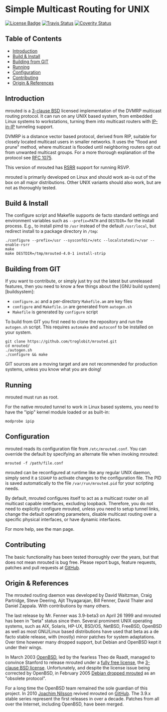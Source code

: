 Simple Multicast Routing for UNIX
=================================
[![License Badge][]][License] [![Travis Status][]][Travis] [![Coverity Status][]][Coverity Scan]

Table of Contents
-----------------

* [Introduction](#introduction)
* [Build & Install](#build--install)
* [Building from GIT](#building-from-git)
* [Running](#running)
* [Configuration](#configuration)
* [Contributing](#contributing)
* [Origin & References](#origin--references)


Introduction
------------

mrouted is a [3-clause BSD][BSD License] licensed implementation of the
DVMRP multicast routing protocol.  It can run on any UNIX based system,
from embedded Linux systems to workstations, turning them into multicast
routers with [IP-in-IP] tunneling support.

DVMRP is a distance vector based protocol, derived from RIP, suitable
for closely located multicast users in smaller networks.  It uses the
"flood and prune" method, where multicast is flooded until neighboring
routers opt out from unwanted multicast groups.  For a more thorough
explanation of the protocol see [RFC 1075][].

This version of mrouted has [RSRR][] support for running RSVP.

mrouted is primarily developed on Linux and should work as-is out of the
box on all major distributions.  Other UNIX variants should also work,
but are not as thoroughly tested.


Build & Install
---------------

The configure script and Makefile supports de facto standard settings
and environment variables such as `--prefix=PATH` and `DESTDIR=` for the
install process.  E.g., to install pimd to `/usr` instead of the default
`/usr/local`, but redirect install to a package directory in `/tmp`:

    ./configure --prefix=/usr --sysconfdir=/etc --localstatedir=/var --enable-rsrr
    make
    make DESTDIR=/tmp/mrouted-4.0-1 install-strip


Building from GIT
-----------------

If you want to contribute, or simply just try out the latest but
unreleased features, then you need to know a few things about the
[GNU build system][buildsystem]:

- `configure.ac` and a per-directory `Makefile.am` are key files
- `configure` and `Makefile.in` are generated from `autogen.sh`
- `Makefile` is generated by `configure` script

To build from GIT you first need to clone the repository and run the
`autogen.sh` script.  This requires `automake` and `autoconf` to be
installed on your system.

    git clone https://github.com/troglobit/mrouted.git
    cd mrouted/
    ./autogen.sh
    ./configure && make

GIT sources are a moving target and are not recommended for production
systems, unless you know what you are doing!


Running
-------

mrouted must run as root.

For the native mrouted tunnel to work in Linux based systems, you need
to have the "ipip" kernel module loaded or as built-in:

    modprobe ipip


Configuration
-------------

mrouted reads its configuration file from `/etc/mrouted.conf`.  You can
override the default by specifying an alternate file when invoking
mrouted:

    mrouted -f /path/file.conf

mrouted can be reconfigured at runtime like any regular UNIX daemon,
simply send it a `SIGHUP` to activate changes to the configuration file.
The PID is saved automatically to the file `/var/run/mrouted.pid` for
your scripting needs.

By default, mrouted configures itself to act as a multicast router on
all multicast capable interfaces, excluding loopback.  Therefore, you do
not need to explicitly configure mrouted, unless you need to setup
tunnel links, change the default operating parameters, disable multicast
routing over a specific physical interfaces, or have dynamic interfaces.

For more help, see the man page.


Contributing
------------

The basic functionality has been tested thoroughly over the years, but
that does not mean mrouted is bug free.  Please report bugs, feature
requests, patches and pull requests at [GitHub][].


Origin & References
-------------------

The mrouted routing daemon was developed by David Waitzman, Craig
Partridge, Steve Deering, Ajit Thyagarajan, Bill Fenner, David Thaler
and Daniel Zappala.  With contributions by many others.

The last release by Mr. Fenner was 3.9-beta3 on April 26 1999 and
mrouted has been in "beta" status since then.  Several prominent UNIX
operating systems, such as AIX, Solaris, HP-UX, BSD/OS, NetBSD, FreeBSD,
OpenBSD as well as most GNU/Linux based distributions have used that
beta as a de facto stable release, with (mostly) minor patches for
system adaptations.  Over time however many dropped support, but Debian
and OpenBSD kept it under their wings.

In March 2003 [OpenBSD](http://www.openbsd.org/), led by the fearless
Theo de Raadt, managed to convince Stanford to release mrouted under a
[fully free license][License], the [3-clause BSD license][BSD License].
Unfortunately, and despite the license issue being corrected by OpenBSD,
in February 2005 [Debian dropped mrouted][1] as an "obsolete protocol".

For a long time the OpenBSD team remained the sole guardian of this
project.  In 2010 [Joachim Nilsson](http://troglobit.com) revived
mrouted on [GitHub][].  The 3.9.x stable series represent the first
releases in over a decade.  Patches from all over the Internet,
including OpenBSD, have been merged.

[1]:               http://bugs.debian.org/cgi-bin/bugreport.cgi?bug=288112
[License]:         http://www.openbsd.org/cgi-bin/cvsweb/src/usr.sbin/mrouted/LICENSE
[License Badge]:   https://img.shields.io/badge/License-BSD%203--Clause-blue.svg
[BSD License]:     http://en.wikipedia.org/wiki/BSD_licenses
[RFC 1075]:        http://tools.ietf.org/html/rfc1075
[IP-in-IP]:        https://en.wikipedia.org/wiki/IP_in_IP
[RSRR]:            docs/RSRR.md
[GitHub]:          http://github.com/troglobit/mrouted/
[Travis]:          https://travis-ci.org/troglobit/mrouted
[Travis Status]:   https://travis-ci.org/troglobit/mrouted.png?branch=master
[Coverity Scan]:   https://scan.coverity.com/projects/3320
[Coverity Status]: https://scan.coverity.com/projects/3320/badge.svg
